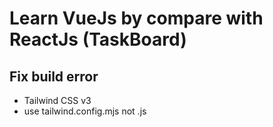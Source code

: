 # Learn VueJs by compare with ReactJs (TaskBoard)

## Fix build error

- Tailwind CSS v3
- use tailwind.config.mjs not .js
